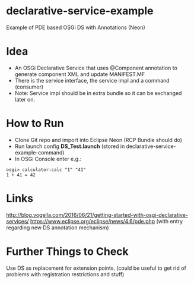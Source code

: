 # declarative-service-example
Example of PDE based OSGi DS with Annotations (Neon)

# Idea
* An OSGi Declarative Service that uses @Component annotation to generate component XML and update MANIFEST.MF
* There is the service interface, the service impl and a command (consumer)
* Note: Service impl should be in extra bundle so it can be exchanged later on.

# How to Run
* Clone Git repo and import into Eclipse Neon (RCP Bundle should do)
* Run launch config **DS_Test.launch** (stored in declarative-service-example-command)
* In OSGi Console enter e.g.:

```
osgi> calculator:calc "1" "41"
1 + 41 = 42
```

# Links
http://blog.vogella.com/2016/06/21/getting-started-with-osgi-declarative-services/
https://www.eclipse.org/eclipse/news/4.6/pde.php (with entry regarding new DS annotation mechanism)


# Further Things to Check
Use DS as replacement for extension points. (could be useful to get rid of problems with registration restrictions and stuff)

